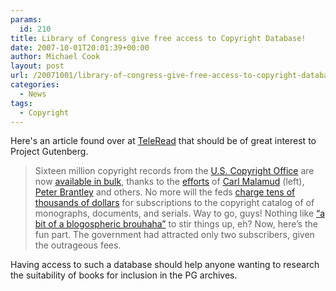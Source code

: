 ```yaml
---
params:
  id: 210
title: Library of Congress give free access to Copyright Database!
date: 2007-10-01T20:01:39+00:00
author: Michael Cook
layout: post
url: /20071001/library-of-congress-give-free-access-to-copyright-database/
categories:
  - News
tags:
  - Copyright
---
```

Here's an article found over at <a href="http://www.teleread.org/blog/?p=7177" target="_blank">TeleRead</a> that should be of great interest to Project Gutenberg.

> Sixteen million copyright records from the [U.S. Copyright Office](http://www.copyright.gov/) are now [available in bulk](http://radar.oreilly.com/archives/2007/09/making_a_brouha.html), thanks to the [efforts](http://radar.oreilly.com/archives/2007/09/carl_malamud_ta_1.html) of [Carl Malamud](http://en.wikipedia.org/wiki/Carl_Malamud) (left), [Peter Brantley](http://radar.oreilly.com/peter/) and others.
> No more will the feds [charge tens of thousands of dollars](http://www.teleread.org/blog/?p=7135) for subscriptions to the copyright catalog of of monographs, documents, and serials. Way to go, guys! Nothing like [“a bit of a blogospheric brouhaha”](http://www.loc.gov/blog/?p=187) to stir things up, eh? Now, here’s the fun part. The government had attracted only two subscribers, given the outrageous fees.

Having access to such a database should help anyone wanting to research the suitability of books for inclusion in the PG archives.
